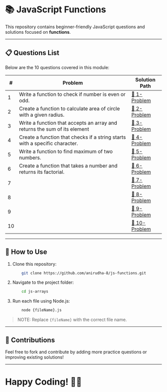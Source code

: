 # 📚 JavaScript Functions

This repository contains beginner-friendly JavaScript questions and solutions focused on **functions**.

---

## 📋 Questions List

Below are the 10 questions covered in this module:

| #  | Problem | Solution Path |
|----|---------|--------------|
| 1  | Write a function to check if number is even or odd. | [🔗 1-Problem](./1-Problem.js) |
| 2  | Create a function to calculate area of circle with a given radius. | [🔗 2-Problem](./2-Problem.js) |
| 3  | Write a function that accepts an array and returns the sum of its element | [🔗 3-Problem](./3-Problem.js) |
| 4  | Create a function that checks if a string starts with a specific character. | [🔗 4-Problem](./4-Problem.js) |
| 5  | Write a function to find maximum of two numbers. | [🔗 5-Problem](./5-Problem.js) |
| 6  | Create a function that takes a number and returns its factorial. | [🔗 6-Problem](./6-Problem.js) |
| 7  |  | [🔗 7-Problem](./7-Problem.js) |
| 8  |  | [🔗 8-Problem](./8-Problem.js) |
| 9  |  | [🔗 9-Problem](./9-Problem.js) |
| 10 |  | [🔗 10-Problem](./10-Problem.js) |

---

## 🚀 How to Use

1. Clone this repository:  

    ```sh
        git clone https://github.com/anirudha-8/js-functions.git
    ```

2. Navigate to the project folder:

    ```bash
        cd js-arrays
    ```

3. Run each file using Node.js:

    ```bash
        node {fileName}.js
    ```

> NOTE: Replace `{fileName}` with the correct file name.

---

## 📢 Contributions

Feel free to fork and contribute by adding more practice questions or improving existing solutions!

---

# Happy Coding! 🚀🔥
